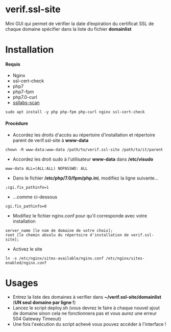 # verif.ssl-site
 Mini GUI qui permet de vérifier la date d’expiration du certificat SSL de chaque domaine spécifier dans la liste du fichier **__domainlist__**

# Installation
#### Requis 
- Nginx
- ssl-cert-check
- php7
- php7-fpm
- php7.0-curl
- [ssllabs-scan](https://github.com/ssllabs/ssllabs-scan/releases)
```
sudo apt install -y php php-fpm php-curl nginx ssl-cert-check
```

#### Procédure
- Accordez les droits d'accès au répertoire d'installation et répertoire parent de verif.ssl-site à **__www-data__**
```
chown -R www-data:www-data /path/to/verif.ssl-site /path/to/it/parent
```
- Accordez les droit sudo à l'utilisateur **__www-data__** dans **__/etc/visudo__**
```
www-data ALL=(ALL:ALL) NOPASSWD: ALL
```
- Dans le fichier **__/etc/php/7.0/fpm/php.ini__**, modifiez la ligne suivante...
```
;cgi.fix_pathinfo=1
```
- ...comme ci-dessous
```
cgi.fix_pathinfo=0
```
- Modifiez le fichier nginx.conf pour qu'il corresponde avec votre installation
```
server_name [le nom de domaine de votre choix];
root [le chemin absolu du répertoire d'installation de verif.ssl-site];
```
- Activez le site
```
ln -s /etc/nginx/sites-available/nginx.conf /etc/nginx/sites-enabled/nginx.conf
```
# Usages

- Entrez la liste des domaines à verifier dans **__~/verif.ssl-site/domainlist__** (**UN seul domaine par ligne !**)
- Lancez le script deploy.sh (vous devrez le faire à chaque nouvel ajout de domaine sinon cela ne fonctionnera pas et vous aurez une erreur 504 Gateway Timeout) 
- Une fois l'exécution du script achevé vous pouvez accéder à l'interface !

